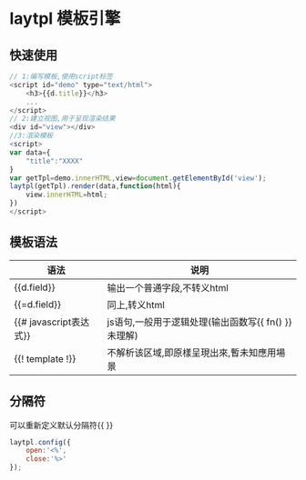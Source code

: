 # laytpl 模板引擎

## 快速使用

~~~javascript
// 1:编写模板,使用script标签
<script id="demo" type="text/html">
	<h3>{{d.title}}</h3>
	...
</script>
// 2:建立视图,用于呈现渲染结果
<div id="view"></div>
//3:渲染模板
<script>
var data={
	"title":"XXXX"
}
var getTpl=demo.innerHTML,view=document.getElementById('view');
laytpl(getTpl).render(data,function(html){
	view.innerHTML=html;
})
</script>
~~~

## 模板语法

|语法|说明
|-|-
|{{d.field}}|输出一个普通字段,不转义html
|{{=d.field}}|同上,转义html
|{{# javascript表达式}}|js语句,一般用于逻辑处理(输出函数写{{ fn() }} 未理解)
|{{! template !}}|不解析该区域,即原樣呈現出來,暫未知應用場景

## 分隔符

可以重新定义默认分隔符{{ }}

~~~javascript
laytpl.config({
	open:'<%',
	close:'%>'
});
~~~

